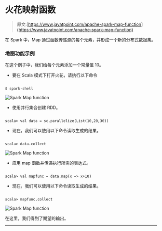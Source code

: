 # 火花映射函数

> 原文:[https://www.javatpoint.com/apache-spark-map-function](https://www.javatpoint.com/apache-spark-map-function)

在 Spark 中，Map 通过函数传递源的每个元素，并形成一个新的分布式数据集。

### 地图功能示例

在这个例子中，我们给每个元素添加一个常量值 10。

*   要在 Scala 模式下打开火花，请执行以下命令

```

$ spark-shell

```

![Spark Map function](../Images/3d270934e253d2c504260a5cd1930f63.png)

*   使用并行集合创建 RDD。

```

scala> val data = sc.parallelize(List(10,20,30))

```

*   现在，我们可以使用以下命令读取生成的结果。

```

scala> data.collect

```

![Spark Map function](../Images/6356ebe045a15e77e5a4fa88940633cd.png)

*   应用 map 函数并传递执行所需的表达式。

```

scala> val mapfunc = data.map(x => x+10)

```

*   现在，我们可以使用以下命令读取生成的结果。

```

scala> mapfunc.collect

```

![Spark Map function](../Images/4fe35c37659e555693ed63f9fe51d9bd.png)

在这里，我们得到了期望的输出。

* * *